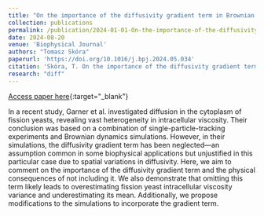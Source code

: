 ```yaml
---
title: "On the importance of the diffusivity gradient term in Brownian dynamics simulations"
collection: publications
permalink: /publication/2024-01-01-On-the-importance-of-the-diffusivity-gradient-term-in-Brownian-dynamics-simulations
date: 2024-08-20
venue: 'Biophysical Journal'
authors: "Tomasz Skóra"
paperurl: 'https://doi.org/10.1016/j.bpj.2024.05.034'
citation: 'Skóra, T. On the importance of the diffusivity gradient term in Brownian dynamics simulations. Biophysical Journal (2024)'
research: "diff"
---
```

[Access paper here](https://doi.org/10.1016/j.bpj.2024.05.034){:target="_blank"}

In a recent study, Garner et al. investigated diffusion in the cytoplasm of fission yeasts, revealing vast heterogeneity in intracellular viscosity. Their conclusion was based on a combination of single-particle-tracking experiments and Brownian dynamics simulations. However, in their simulations, the diffusivity gradient term has been neglected—an assumption common in some biophysical applications but unjustified in this particular case due to spatial variations in diffusivity. Here, we aim to comment on the importance of the diffusivity gradient term and the physical consequences of not including it. We also demonstrate that omitting this term likely leads to overestimating fission yeast intracellular viscosity variance and underestimating its mean. Additionally, we propose modifications to the simulations to incorporate the gradient term.